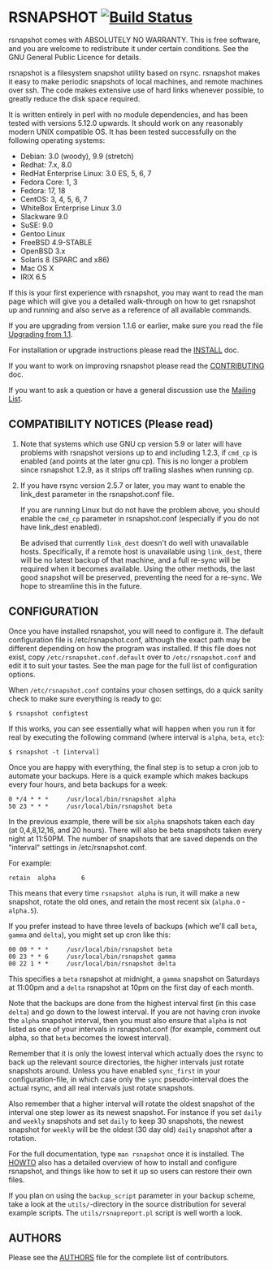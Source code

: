 # RSNAPSHOT [![Build Status](https://api.travis-ci.org/rsnapshot/rsnapshot.png?branch=master)](https://travis-ci.org/rsnapshot/rsnapshot)

rsnapshot comes with ABSOLUTELY NO WARRANTY.  This is free software,
and you are welcome to redistribute it under certain conditions.
See the GNU General Public Licence for details.

rsnapshot is a filesystem snapshot utility based on rsync. rsnapshot makes it
easy  to make periodic snapshots of local machines, and remote machines over ssh.
The code makes extensive use of hard links whenever possible, to greatly reduce
the disk space required.

It is written entirely in perl with no module dependencies, and has been
tested with versions 5.12.0 upwards. It should work on any reasonably
modern UNIX compatible OS. It has been tested successfully on the following
operating systems:

 - Debian: 3.0 (woody), 9.9 (stretch)
 - Redhat: 7.x, 8.0
 - RedHat Enterprise Linux: 3.0 ES, 5, 6, 7
 - Fedora Core: 1, 3
 - Fedora: 17, 18
 - CentOS: 3, 4, 5, 6, 7
 - WhiteBox Enterprise Linux 3.0
 - Slackware 9.0
 - SuSE: 9.0
 - Gentoo Linux
 - FreeBSD 4.9-STABLE
 - OpenBSD 3.x
 - Solaris 8 (SPARC and x86)
 - Mac OS X
 - IRIX 6.5

If this is your first experience with rsnapshot, you may want to read the man
page which will give you a detailed walk-through on how to get rsnapshot up and
running and also serve as a reference of all available commands.

If you are upgrading from version 1.1.6 or earlier, make sure you read the
file [Upgrading from 1.1](docs/Upgrading_from_1.1).

For installation or upgrade instructions please read the [INSTALL](INSTALL.md) doc.

If you want to work on improving rsnapshot please read the
[CONTRIBUTING](CONTRIBUTING.md) doc.

If you want to ask a question or have a general discussion use the
[Mailing List](https://lists.sourceforge.net/lists/listinfo/rsnapshot-discuss).

## COMPATIBILITY NOTICES (Please read)

 1. Note that systems which use GNU cp version 5.9 or later will have problems
    with rsnapshot versions up to and including 1.2.3, if `cmd_cp` is enabled
    (and points at the later gnu cp).  This is no longer a problem since
    rsnapshot 1.2.9, as it strips off trailing slashes when running cp.

 2. If you have rsync version 2.5.7 or later, you may want to enable the
    link_dest parameter in the rsnapshot.conf file.

    If you are running Linux but do not have the problem above, you should
    enable the `cmd_cp` parameter in rsnapshot.conf (especially if you do not
    have link_dest enabled).

    Be advised that currently `link_dest` doesn't do well with unavailable hosts.
    Specifically, if a remote host is unavailable using `link_dest`, there will
    be no latest backup of that machine, and a full re-sync will be required
    when it becomes available. Using the other methods, the last good snapshot
    will be preserved, preventing the need for a re-sync. We hope to streamline
    this in the future.

## CONFIGURATION
Once you have installed rsnapshot, you will need to configure it.
The default configuration file is /etc/rsnapshot.conf, although the exact path
may be different depending on how the program was installed. If this
file does not exist, copy `/etc/rsnapshot.conf.default` over to
`/etc/rsnapshot.conf` and edit it to suit your tastes. See the man page for
the full list of configuration options.

When `/etc/rsnapshot.conf` contains your chosen settings, do a quick sanity
check to make sure everything is ready to go:

    $ rsnapshot configtest

If this works, you can see essentially what will happen when you run it for
real by executing the following command (where interval is `alpha`, `beta`, `etc`):

    $ rsnapshot -t [interval]

Once you are happy with everything, the final step is to setup a cron job to
automate your backups. Here is a quick example which makes backups every four
hours, and beta backups for a week:

    0 */4 * * *     /usr/local/bin/rsnapshot alpha
    50 23 * * *     /usr/local/bin/rsnapshot beta

In the previous example, there will be six `alpha` snapshots
taken each day (at 0,4,8,12,16, and 20 hours). There will also
be beta snapshots taken every night at 11:50PM. The number of
snapshots that are saved depends on the "interval" settings in
/etc/rsnapshot.conf.

For example:

    retain	alpha		6

This means that every time `rsnapshot alpha` is run, it will make a
new snapshot, rotate the old ones, and retain the most recent six
(`alpha.0` - `alpha.5`).

If you prefer instead to have three levels of backups (which we'll
call `beta`, `gamma` and `delta`), you might set up cron like this:

    00 00 * * *     /usr/local/bin/rsnapshot beta
    00 23 * * 6     /usr/local/bin/rsnapshot gamma
    00 22 1 * *     /usr/local/bin/rsnapshot delta

This specifies a `beta` rsnapshot at midnight, a `gamma` snapshot
on Saturdays at 11:00pm and a `delta` rsnapshot at 10pm on the
first day of each month.

Note that the backups are done from the highest interval first
(in this case `delta`) and go down to the lowest interval.  If
you are not having cron invoke the `alpha` snapshot interval,
then you must also ensure that `alpha` is not listed as one of
your intervals in rsnapshot.conf (for example, comment out alpha,
so that `beta` becomes the lowest interval).

Remember that it is only the lowest interval which actually does
the rsync to back up the relevant source directories, the higher
intervals just rotate snapshots around.  Unless you have enabled
`sync_first` in your configuration-file, in which case only the `sync`
pseudo-interval does the actual rsync, and all real intervals
just rotate snapshots.

Also remember that a higher interval will rotate the oldest snapshot of
the interval one step lower as its newest snapshot. For instance if you set
`daily` and `weekly` snapshots and set `daily` to keep 30 snapshots, the 
newest snapshot for `weekly` will be the oldest (30 day old) `daily`
snapshot after a rotation.

For the full documentation, type `man rsnapshot` once it is installed. The
[HOWTO](docs/HOWTOs/rsnapshot-HOWTO.en.md) also has a detailed overview of
how to install and configure rsnapshot, and things like how to set it up so
users can restore their own files.

If you plan on using the `backup_script` parameter in your backup scheme,
take a look at the `utils/`-directory in the source distribution for several
example scripts.  The `utils/rsnapreport.pl` script is well worth a look.

## AUTHORS

Please see the [AUTHORS](/AUTHORS) file for the complete list of contributors.
